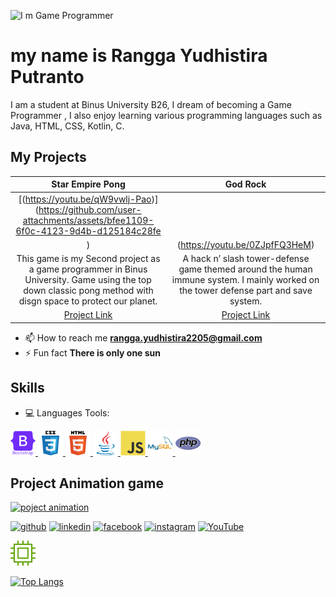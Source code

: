 ![I m Game Programmer](https://scontent.fcgk33-1.fna.fbcdn.net/v/t39.30808-6/458276377_1049360803361313_7656399634679140406_n.png?stp=dst-png_s960x960&_nc_cat=103&ccb=1-7&_nc_sid=cc71e4&_nc_eui2=AeHp1fVexeJnjViQhNwjax7RvEBcxHRgyzO8QFzEdGDLM62oOCxRq_kIz53K4KvLnybwi_JxJ6n_3zqD8AwSduZ4&_nc_ohc=dY8Sky1pwegQ7kNvgGTAUgO&_nc_ht=scontent.fcgk33-1.fna&_nc_gid=Atq6YbmPDP_5Y1SJFC9o__8&oh=00_AYDcJF3ubW5IDp8ncTIVCYxQ3hoXIkopDuUTy_topWFYLg&oe=66DC6DDA)

# my name is Rangga Yudhistira Putranto
I am a student at Binus University B26, I dream of becoming a Game Programmer , I also enjoy learning various programming languages ​​such as Java, HTML, CSS, Kotlin, C.

## My Projects

| Star Empire Pong | God Rock |
|:-------------:|:--------------------------------------:|
| [(https://youtu.be/qW9vwlj-Pao)](https://github.com/user-attachments/assets/bfee1109-6f0c-4123-9d4b-d125184c28fe
) | (https://youtu.be/0ZJpfFQ3HeM) |
| This game is my Second project as a game programmer in Binus University. Game using the top down classic pong method with disgn space to protect our planet. | A hack n’ slash tower-defense game themed around the human immune system. I mainly worked on the tower defense part and save system. |
| [Project Link](link_here)  | [Project Link](link_here) |

- 📫 How to reach me **rangga.yudhistira2205@gmail.com**
- ⚡ Fun fact **There is only one sun**

## Skills
- 💻 Languages Tools:
<p align="left"> <a href="https://getbootstrap.com" target="_blank" rel="noreferrer"> <img src="https://raw.githubusercontent.com/devicons/devicon/master/icons/bootstrap/bootstrap-plain-wordmark.svg" alt="bootstrap" width="40" height="40"/> </a> <a href="https://www.w3schools.com/css/" target="_blank" rel="noreferrer"> <img src="https://raw.githubusercontent.com/devicons/devicon/master/icons/css3/css3-original-wordmark.svg" alt="css3" width="40" height="40"/> </a> <a href="https://www.w3.org/html/" target="_blank" rel="noreferrer"> <img src="https://raw.githubusercontent.com/devicons/devicon/master/icons/html5/html5-original-wordmark.svg" alt="html5" width="40" height="40"/> </a> <a href="https://www.java.com" target="_blank" rel="noreferrer"> <img src="https://raw.githubusercontent.com/devicons/devicon/master/icons/java/java-original.svg" alt="java" width="40" height="40"/> </a> <a href="https://developer.mozilla.org/en-US/docs/Web/JavaScript" target="_blank" rel="noreferrer"> <img src="https://raw.githubusercontent.com/devicons/devicon/master/icons/javascript/javascript-original.svg" alt="javascript" width="40" height="40"/> </a> <a href="https://www.mysql.com/" target="_blank" rel="noreferrer"> <img src="https://raw.githubusercontent.com/devicons/devicon/master/icons/mysql/mysql-original-wordmark.svg" alt="mysql" width="40" height="40"/> </a> <a href="https://www.php.net" target="_blank" rel="noreferrer"> <img src="https://raw.githubusercontent.com/devicons/devicon/master/icons/php/php-original.svg" alt="php" width="40" height="40"/> </a> </p>


## Project Animation game
[![poject animation](https://img.youtube.com/vi/weVB0iJuQr4/0.jpg)](https://www.youtube.com/watch?v=weVB0iJuQr4)




[<img src='https://cdn.jsdelivr.net/npm/simple-icons@3.0.1/icons/github.svg' alt='github' height='40'>](https://github.com/Rangga2205)  [<img src='https://cdn.jsdelivr.net/npm/simple-icons@3.0.1/icons/linkedin.svg' alt='linkedin' height='40'>](https://www.linkedin.com/in/rangga-yudhistira-a19683253/)  [<img src='https://cdn.jsdelivr.net/npm/simple-icons@3.0.1/icons/facebook.svg' alt='facebook' height='40'>](https://www.facebook.com/rangga.yudhistira.33886/)  [<img src='https://cdn.jsdelivr.net/npm/simple-icons@3.0.1/icons/instagram.svg' alt='instagram' height='40'>](https://www.instagram.com/r_yudpis/)  [<img src='https://cdn.jsdelivr.net/npm/simple-icons@3.0.1/icons/youtube.svg' alt='YouTube' height='40'>](https://www.youtube.com/channel/ranggayudhistira4788)  

<a href='https://docs.github.com/en/developers'><img src='https://raw.githubusercontent.com/acervenky/animated-github-badges/master/assets/devbadge.gif' width='40' height='40'></a> 

[![Top Langs](https://github-readme-stats.vercel.app/api/top-langs/?username=Rangga2205)](https://github.com/anuraghazra/github-readme-stats)


